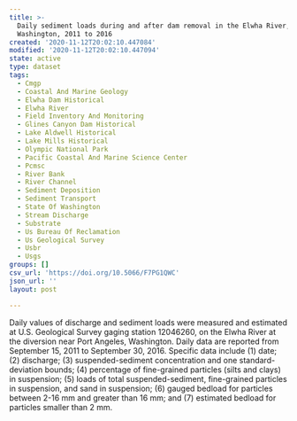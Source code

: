 ```yaml
---
title: >-
  Daily sediment loads during and after dam removal in the Elwha River,
  Washington, 2011 to 2016
created: '2020-11-12T20:02:10.447084'
modified: '2020-11-12T20:02:10.447094'
state: active
type: dataset
tags:
  - Cmgp
  - Coastal And Marine Geology
  - Elwha Dam Historical
  - Elwha River
  - Field Inventory And Monitoring
  - Glines Canyon Dam Historical
  - Lake Aldwell Historical
  - Lake Mills Historical
  - Olympic National Park
  - Pacific Coastal And Marine Science Center
  - Pcmsc
  - River Bank
  - River Channel
  - Sediment Deposition
  - Sediment Transport
  - State Of Washington
  - Stream Discharge
  - Substrate
  - Us Bureau Of Reclamation
  - Us Geological Survey
  - Usbr
  - Usgs
groups: []
csv_url: 'https://doi.org/10.5066/F7PG1QWC'
json_url: ''
layout: post

---
```

Daily values of discharge and sediment loads were measured and estimated at U.S. Geological Survey gaging station 12046260, on the Elwha River at the diversion near Port Angeles, Washington. Daily data are reported from September 15, 2011 to September 30, 2016. Specific data include (1) date; (2) discharge; (3) suspended-sediment concentration and one standard-deviation bounds; (4) percentage of fine-grained particles (silts and clays) in suspension; (5) loads of total suspended-sediment, fine-grained particles in suspension, and sand in suspension; (6) gauged bedload for particles between 2-16 mm and greater than 16 mm; and (7) estimated bedload for particles smaller than 2 mm.
